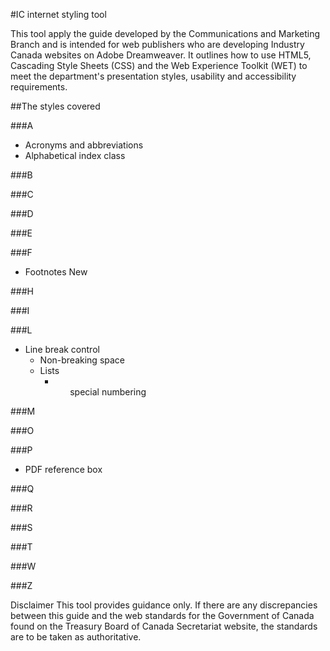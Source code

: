 #IC internet styling tool

This tool apply the guide developed by the Communications and Marketing Branch and is intended for web publishers who are developing Industry Canada websites on Adobe Dreamweaver. It outlines how to use HTML5, Cascading Style Sheets (CSS) and the Web Experience Toolkit (WET) to meet the department's presentation styles, usability and accessibility requirements.

##The styles covered

###A
- Acronyms and abbreviations
- Alphabetical index class

###B

###C

###D

###E

###F
- Footnotes New

###H

###I

###L
- Line break control
  - Non-breaking space
  - Lists
    - <ol> special numbering

###M

###O

###P
- PDF reference box

###Q

###R

###S

###T

###W

###Z

Disclaimer
This tool provides guidance only. If there are any discrepancies between this guide and the web standards for the Government of Canada found on the Treasury Board of Canada Secretariat website, the standards are to be taken as authoritative.